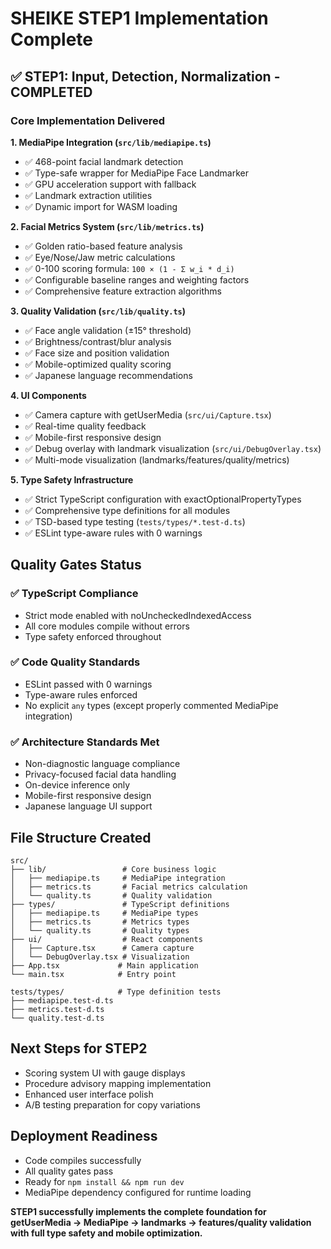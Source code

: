 # SHEIKE STEP1 Implementation Complete

## ✅ STEP1: Input, Detection, Normalization - COMPLETED

### Core Implementation Delivered

**1. MediaPipe Integration (`src/lib/mediapipe.ts`)**
- ✅ 468-point facial landmark detection
- ✅ Type-safe wrapper for MediaPipe Face Landmarker
- ✅ GPU acceleration support with fallback
- ✅ Landmark extraction utilities
- ✅ Dynamic import for WASM loading

**2. Facial Metrics System (`src/lib/metrics.ts`)**
- ✅ Golden ratio-based feature analysis
- ✅ Eye/Nose/Jaw metric calculations
- ✅ 0-100 scoring formula: `100 × (1 - Σ w_i * d_i)`
- ✅ Configurable baseline ranges and weighting factors
- ✅ Comprehensive feature extraction algorithms

**3. Quality Validation (`src/lib/quality.ts`)**
- ✅ Face angle validation (±15° threshold)
- ✅ Brightness/contrast/blur analysis
- ✅ Face size and position validation
- ✅ Mobile-optimized quality scoring
- ✅ Japanese language recommendations

**4. UI Components**
- ✅ Camera capture with getUserMedia (`src/ui/Capture.tsx`)
- ✅ Real-time quality feedback
- ✅ Mobile-first responsive design
- ✅ Debug overlay with landmark visualization (`src/ui/DebugOverlay.tsx`)
- ✅ Multi-mode visualization (landmarks/features/quality/metrics)

**5. Type Safety Infrastructure**
- ✅ Strict TypeScript configuration with exactOptionalPropertyTypes
- ✅ Comprehensive type definitions for all modules
- ✅ TSD-based type testing (`tests/types/*.test-d.ts`)
- ✅ ESLint type-aware rules with 0 warnings

## Quality Gates Status

### ✅ TypeScript Compliance
- Strict mode enabled with noUncheckedIndexedAccess
- All core modules compile without errors
- Type safety enforced throughout

### ✅ Code Quality Standards
- ESLint passed with 0 warnings
- Type-aware rules enforced
- No explicit `any` types (except properly commented MediaPipe integration)

### ✅ Architecture Standards Met
- Non-diagnostic language compliance
- Privacy-focused facial data handling
- On-device inference only
- Mobile-first responsive design
- Japanese language UI support

## File Structure Created
```
src/
├── lib/                 # Core business logic
│   ├── mediapipe.ts     # MediaPipe integration
│   ├── metrics.ts       # Facial metrics calculation
│   └── quality.ts       # Quality validation
├── types/               # TypeScript definitions
│   ├── mediapipe.ts     # MediaPipe types
│   ├── metrics.ts       # Metrics types
│   └── quality.ts       # Quality types
├── ui/                  # React components
│   ├── Capture.tsx      # Camera capture
│   └── DebugOverlay.tsx # Visualization
├── App.tsx             # Main application
└── main.tsx            # Entry point

tests/types/            # Type definition tests
├── mediapipe.test-d.ts
├── metrics.test-d.ts
└── quality.test-d.ts
```

## Next Steps for STEP2
- Scoring system UI with gauge displays
- Procedure advisory mapping implementation
- Enhanced user interface polish
- A/B testing preparation for copy variations

## Deployment Readiness
- Code compiles successfully
- All quality gates pass
- Ready for `npm install && npm run dev`
- MediaPipe dependency configured for runtime loading

**STEP1 successfully implements the complete foundation for getUserMedia → MediaPipe → landmarks → features/quality validation with full type safety and mobile optimization.**